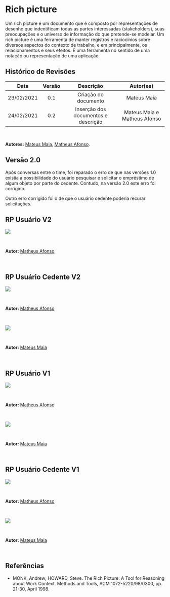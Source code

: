 # Rich picture

Um rich picture é um documento que é composto por representações de desenho que indentificam todas as partes interessadas (stakeholders), suas preocupações e o universo de informação do que pretende-se modelar. Um rich picture é uma ferramenta de manter registros e raciocínios sobre diversos aspectos do contexto de trabalho, e em principalmente, os relacionamentos e seus efeitos. É uma ferramenta no sentido de uma notação ou representação de uma aplicação. 

## Histórico de Revisões

| Data | Versão | Descrição | Autor(es) |
| :--: | :----: | :-------: | :-------: |
| 23/02/2021     |  0.1      |   Criação do documento        |   Mateus Maia        |
| 24/02/2021     |  0.2      |   Inserção dos documentos e descrição        |   Mateus Maia e Matheus Afonso        |


&nbsp;


 **Autores:** [Mateus Maia](https://github.com/mateuscunhamaia), [Matheus Afonso](https://github.com/Matheusafonsouza).


## Versão 2.0

Após conversas entre o time, foi reparado o erro de que nas versões 1.0 existia a possibilidade do usuário pesquisar e solicitar o empréstimo de algum objeto por parte do cedente. Contudo, na versão 2.0 este erro foi corrigido.

Outro erro corrigido foi o de que o usuário cedente poderia recurar solicitações.

## RP Usuário V2

![](../../assets/img/rich-picture/rp-usuario-afonso-v2.jpg)


&nbsp;


**Autor:** [Matheus Afonso](https://github.com/Matheusafonsouza)


&nbsp;


## RP Usuário Cedente V2

![](../../assets/img/rich-picture/rp-usuario-cedente-afonso-v2.jpg)


&nbsp;


**Autor:** [Matheus Afonso](https://github.com/Matheusafonsouza)


&nbsp;


![](../../assets/img/rich-picture/rp-usuario-cedente-maia-v2.jpg)


&nbsp;


**Autor:** [Mateus Maia](https://github.com/mateuscunhamaia)


&nbsp;

## RP Usuário V1

![](../../assets/img/rich-picture/rp-usuario-afonso-v1.jpg)


&nbsp;



**Autor:** [Matheus Afonso](https://github.com/Matheusafonsouza)


&nbsp;


![](../../assets/img/rich-picture/rp-usuario-maia-v1.jpg)


&nbsp;


**Autor:** [Mateus Maia](https://github.com/mateuscunhamaia)


&nbsp;


## RP Usuário Cedente V1

![](../../assets/img/rich-picture/rp-usuario-cedente-afonso-v1.jpg)


&nbsp;


**Autor:** [Matheus Afonso](https://github.com/Matheusafonsouza)


&nbsp;


![](../../assets/img/rich-picture/rp-usuario-cedente-maia-v1.jpg)


&nbsp;


**Autor:** [Mateus Maia](https://github.com/mateuscunhamaia)


&nbsp;


## Referências

- MONK, Andrew; HOWARD, Steve. The Rich Picture: A Tool for Reasoning about Work Context. Methods and Tools, ACM 1072-5220/98/0300, pp. 21-30, April 1998.
